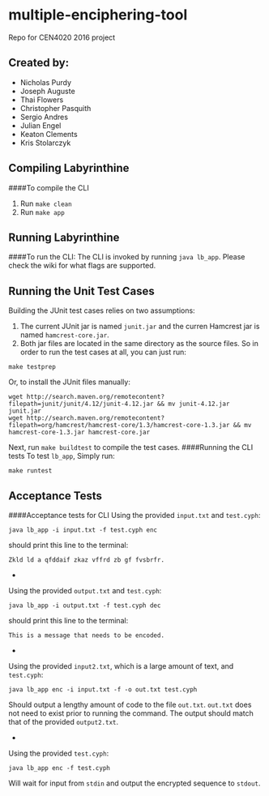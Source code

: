# multiple-enciphering-tool
Repo for CEN4020 2016 project
## Created by:
* Nicholas Purdy
* Joseph Auguste
* Thai Flowers
* Christopher Pasquith
* Sergio Andres
* Julian Engel
* Keaton Clements
* Kris Stolarczyk

## Compiling Labyrinthine
####To compile the CLI
1. Run `make clean`
2. Run `make app`

## Running Labyrinthine
####To run the CLI:
The CLI is invoked by running `java lb_app`. Please check the wiki for what
flags are supported.

## Running the Unit Test Cases
Building the JUnit test cases relies on two assumptions:
1. The current JUnit jar is named `junit.jar` and the curren Hamcrest jar is named `hamcrest-core.jar`.
2. Both jar files are located in the same directory as the source files.
So in order to run the test cases at all, you can just run:
```
make testprep
```
Or, to install the JUnit files manually:
```
wget http://search.maven.org/remotecontent?filepath=junit/junit/4.12/junit-4.12.jar && mv junit-4.12.jar junit.jar
wget http://search.maven.org/remotecontent?filepath=org/hamcrest/hamcrest-core/1.3/hamcrest-core-1.3.jar && mv hamcrest-core-1.3.jar hamcrest-core.jar
```
Next, run `make buildtest` to compile the test cases.
####Running the CLI tests
To test `lb_app`, Simply run:
```
make runtest
```


## Acceptance Tests
####Acceptance tests for CLI
Using the provided `input.txt` and `test.cyph`:

```
java lb_app -i input.txt -f test.cyph enc
```
should print this line to the terminal:
```
Zkld ld a qfddaif zkaz vffrd zb gf fvsbrfr.
```
-
Using the provided `output.txt` and `test.cyph`:

```
java lb_app -i output.txt -f test.cyph dec
```
should print this line to the terminal:
```
This is a message that needs to be encoded.
```
-

Using the provided `input2.txt`, which is a large amount of text, and `test.cyph`:

```
java lb_app enc -i input.txt -f -o out.txt test.cyph
```

Should output a lengthy amount of code to the file `out.txt`. `out.txt` does not need to exist prior to running the command. The output should match that of the provided `output2.txt`.


-

Using the provided `test.cyph`:
```
java lb_app enc -f test.cyph
```

Will wait for input from `stdin` and output the encrypted sequence to `stdout`.
